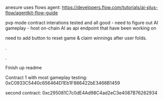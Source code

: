 anesure uses flows agent: https://developers.flow.com/tutorials/ai-plus-flow/agentkit-flow-guide

pvp mode contract interations tested and all good - need to figure out AI gameplay - host on-chain AI as api endpoint that have been working on

need to add button to reset game & claim winnings after user folds.

.

.

Finish up readme


Contract 1 with most gameplay testing:
0xC0933C5440c656464D1Eb1F886422bE3466B1459

second contract:
0xc295081C7c0dE4Ad98C4ad2eC3e4087B76262934
